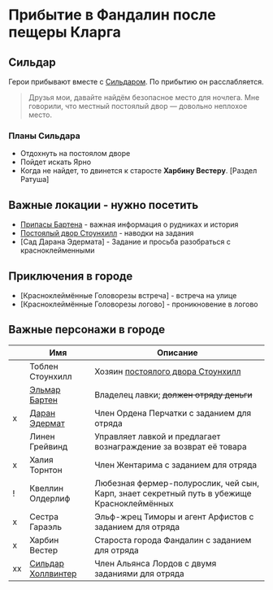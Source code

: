 # Прибытие в Фандалин после пещеры Кларга

## Сильдар
Герои прибывают вместе с [Сильдаром](../characters/sildar.md). По прибытию он расслабляется.
> Друзья мои, давайте найдём безопасное место для ночлега.
> Мне говорили, что местный постоялый двор — довольно неплохое место.

### Планы Сильдара
* Отдохнуть на постоялом дворе
* Пойдет искать Ярно
* Когда не найдет, то двинется к старосте **Харбинy Вестерy**. [Раздел Ратуша]

## Важные локации - нужно посетить
* [Припасы Бартена](./barten-shop.md) - важная информация о рудниках и история
* [Постоялый двор Стоунхилл](./fandalin-taverna.md) - наводки на задания
* [Сад Дарана Эдермата] - Задание и просьба разобраться с красноклейменными

## Приключения в городе
* [Красноклеймённые Головорезы встреча] - встреча на улице
* [Красноклеймённые Головорезы логово] - проникновение в логово

## Важные персонажи в городе
|    | **Имя**                                       | **Описание**                                                                               |
|----|-----------------------------------------------|--------------------------------------------------------------------------------------------|
|    | Тоблен Стоунхилл                              | Хозяин [постоялого двора Cтоунхилл](./stonehill.md)                                        |
|    | [Эльмар Бартен](../characters/barten.md)      | Владелец лавки; ~~должен отряду деньги~~                                                   |
| x  | [Даран Эдермат](../characters/edermat.md)     | Член Ордена Перчатки с заданием для отряда                                                 |
|    | Линен Грейвинд                                | Управляет лавкой и предлагает вознаграждение за возврат её товара                          |
| x  | Халия Торнтон                                 | Член Жентарима с заданием для отряда                                                       |
| !  | Квеллин Олдерлиф                              | Любезная фермер-полурослик, чей сын, Карп, знает секретный путь в убежище Красноклеймённых |
| x  | Сестра Гараэль                                | Эльф-жрец Тиморы и агент Арфистов с заданием для отряда                                    |
| x  | Харбин Вестер                                 | Староста города Фандалин с заданием для отряда                                             |
| xx | [Сильдар Холлвинтер](../characters/sildar.md) | Член Альянса Лордов с двумя заданиями для отряда                                           |

